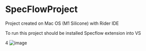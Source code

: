 # SpecFlowProject

Project created on Mac OS (M1 Silicone) with Rider IDE

To run this project should be installed Specflow extension into VS


4
![image](https://user-images.githubusercontent.com/14012885/235295038-5850844b-fce4-4e0f-999b-d4ecaefe35b4.png)
